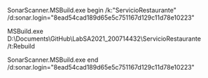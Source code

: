 SonarScanner.MSBuild.exe begin /k:"ServicioRestaurante" /d:sonar.login="8ead54cad189d65e5c751167d129c11d78e10223"

MSBuild.exe D:\Documents\GitHub\LabSA2021_200714432\ServicioRestaurante /t:Rebuild

SonarScanner.MSBuild.exe end /d:sonar.login="8ead54cad189d65e5c751167d129c11d78e10223"
